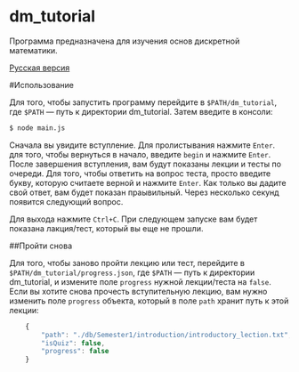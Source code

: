 # dm_tutorial

Программа предназначена для изучения основ дискретной математики.

[Русская версия](https://github.com/lizzochek/dm_tutorial/README_RU.md)

#Использование

Для того, чтобы запустить программу перейдите в `$PATH/dm_tutorial`, где 
`$PATH` — путь к директории dm_tutorial. Затем введите в консоли:
```bash
$ node main.js
```
Сначала вы увидите вступление. Для пролистывания нажмите `Enter`. для того, чтобы 
вернуться в начало, введите `begin` и нажмите `Enter`.
После завершения вступления, вам будут показаны лекции и тесты по очереди.
Для того, чтобы ответить на вопрос теста, просто введите букву, которую считаете 
верной и нажмите `Enter`. 
Как только вы дадите свой ответ, вам будет показан праывильный. Через несколько 
секунд появится следующий вопрос.

Для выхода нажмите `Ctrl+C`. При следующем запуске вам будет показана лакция/тест, 
который вы еще не прошли.

##Пройти снова

Для того, чтобы заново пройти лекцию или тест, перейдите в `$PATH/dm_tutorial/progress.json`,
 где `$PATH` — путь к директории dm_tutorial, и измените поле `progress` нужной лекции/теста на
`false`. Если вы хотите снова прочесть вступительную лекцию, вам нужно изменить поле 
`progress` объекта, который в поле `path` хранит путь к этой лекции:

```javascript
    {
        "path": "./db/Semester1/introduction/introductory_lection.txt",
        "isQuiz": false,
        "progress": false
    }
```
